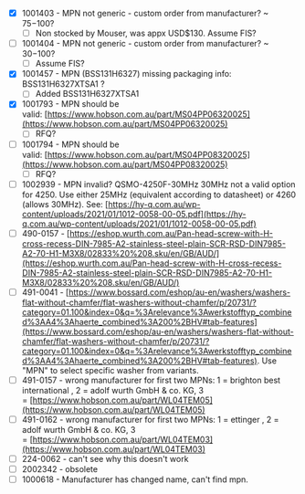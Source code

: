 - [x] 1001403 - MPN not generic - custom order from manufacturer? ~ $75-$100?
	- [ ] Non stocked by Mouser, was appx USD$130. Assume FIS?
- [ ] 1001404 - MPN not generic - custom order from manufacturer? ~ $30-$100?
	- [ ] Assume FIS?
- [x] 1001457 - MPN (BSS131H6327) missing packaging info: BSS131H6327XTSA1 ?
	- [ ] Added BSS131H6327XTSA1
- [x] 1001793 - MPN should be valid: [https://www.hobson.com.au/part/MS04PP06320025](https://www.hobson.com.au/part/MS04PP06320025)  
	- [ ] RFQ?
- [ ] 1001794 - MPN should be valid: [https://www.hobson.com.au/part/MS04PP08320025](https://www.hobson.com.au/part/MS04PP08320025)
	- [ ] RFQ?
- [ ] 1002939 - MPN invalid? QSMO-4250F-30MHz 30MHz not a valid option for 4250. Use either 25MHz (equivalent according to datasheet) or 4260 (allows 30MHz). See: [https://hy-q.com.au/wp-content/uploads/2021/01/1012-0058-00-05.pdf](https://hy-q.com.au/wp-content/uploads/2021/01/1012-0058-00-05.pdf)
- [ ] 490-0157 - [https://eshop.wurth.com.au/Pan-head-screw-with-H-cross-recess-DIN-7985-A2-stainless-steel-plain-SCR-RSD-DIN7985-A2-70-H1-M3X8/02833%20%208.sku/en/GB/AUD/](https://eshop.wurth.com.au/Pan-head-screw-with-H-cross-recess-DIN-7985-A2-stainless-steel-plain-SCR-RSD-DIN7985-A2-70-H1-M3X8/02833%20%208.sku/en/GB/AUD/)
- [ ] 491-0041 - [https://www.bossard.com/eshop/au-en/washers/washers-flat-without-chamfer/flat-washers-without-chamfer/p/20731/?category=01.100&index=0&q=%3Arelevance%3Awerkstofftyp_combined%3AA4%3Ahaerte_combined%3A200%2BHV#tab-features](https://www.bossard.com/eshop/au-en/washers/washers-flat-without-chamfer/flat-washers-without-chamfer/p/20731/?category=01.100&index=0&q=%3Arelevance%3Awerkstofftyp_combined%3AA4%3Ahaerte_combined%3A200%2BHV#tab-features). Use "MPN" to select specific washer from variants.
- [ ] 491-0157 - wrong manufacturer for first two MPNs: 1 = brighton best international , 2 = adolf wurth GmbH & co. KG, 3 = [https://www.hobson.com.au/part/WL04TEM05](https://www.hobson.com.au/part/WL04TEM05)
- [ ] 491-0162 - wrong manufacturer for first two MPNs: 1 = ettinger , 2 = adolf wurth GmbH & co. KG, 3 = [https://www.hobson.com.au/part/WL04TEM03](https://www.hobson.com.au/part/WL04TEM03)
- [ ] 224-0062 - can't see why this doesn't work
- [ ] 2002342 - obsolete
- [ ] 1000618 - Manufacturer has changed name, can't find mpn.